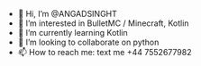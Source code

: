 - 👋 Hi, I’m @ANGADSINGHT
- 👀 I’m interested in BulletMC / Minecraft, Kotlin
- 🌱 I’m currently learning Kotlin
- 💞️ I’m looking to collaborate on python
- 📫 How to reach me: text me +44 7552677982

<!---
ANGADSINGHT/ANGADSINGHT is a ✨ special ✨ repository because its `README.md` (this file) appears on your GitHub profile.
You can click the Preview link to take a look at your changes.
--->
